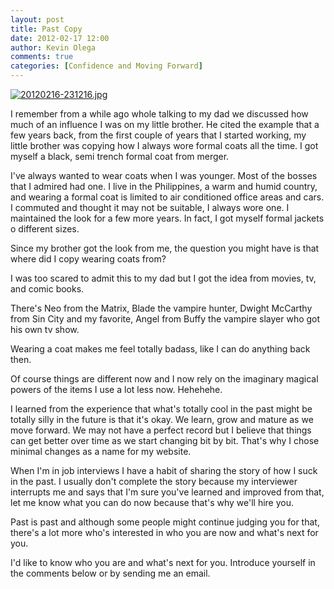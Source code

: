 ```yaml
---
layout: post
title: Past Copy
date: 2012-02-17 12:00
author: Kevin Olega
comments: true
categories: [Confidence and Moving Forward]
---
```

<a href="http://minimalchanges.com/blog/wp-content/uploads/2012/02/20120216-231216.jpg"><img class="alignnone size-full" src="http://minimalchanges.com/blog/wp-content/uploads/2012/02/20120216-231216.jpg" alt="20120216-231216.jpg" /></a>

I remember from a while ago whole talking to my dad we discussed how much of an influence I was on my little brother. He cited the example that a few years back, from the first couple of years that I started working, my little brother was copying how I always wore formal coats all the time. I got myself a black, semi trench formal coat from merger.

I've always wanted to wear coats when I was younger. Most of the bosses that I admired had one. I live in the Philippines, a warm and humid country, and wearing a formal coat is limited to air conditioned office areas and cars. I commuted and thought it may not be suitable, I always wore one. I maintained the look for a few more years. In fact, I got myself formal jackets o different sizes.

Since my brother got the look from me, the question you might have is that where did I copy wearing coats from?

I was too scared to admit this to my dad but I got the idea from movies, tv, and comic books.

There's Neo from the Matrix, Blade the vampire hunter, Dwight McCarthy from Sin City and my favorite, Angel from Buffy the vampire slayer who got his own tv show.

Wearing a coat makes me feel totally badass, like I can do anything back then.

Of course things are different now and I now rely on the imaginary magical powers of the items I use a lot less now. Hehehehe.

I learned from the experience that what's totally cool in the past might be totally silly in the future is that it's okay. We learn, grow and mature as we move forward. We may not have a perfect record but I believe that things can get better over time as we start changing bit by bit. That's why I chose minimal changes as a name for my website.

When I'm in job interviews I have a habit of sharing the story of how I suck in the past. I usually don't complete the story because my interviewer interrupts me and says that I'm sure you've learned and improved from that, let me know what you can do now because that's why we'll hire you.

Past is past and although some people might continue judging you for that, there's a lot more who's interested in who you are now and what's next for you.

I'd like to know who you are and what's next for you. Introduce yourself in the comments below or by sending me an email.

